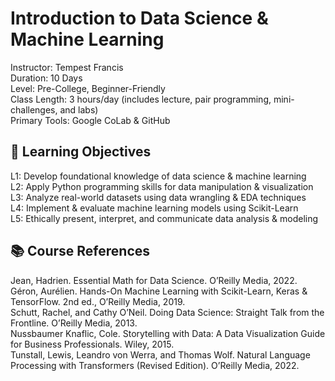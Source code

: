 # Introduction to Data Science & Machine Learning

Instructor: Tempest Francis  
Duration: 10 Days  
Level: Pre-College, Beginner-Friendly  
Class Length: 3 hours/day (includes lecture, pair programming, mini-challenges, and labs)  
Primary Tools: Google CoLab & GitHub  

## 🧠 Learning Objectives
L1: Develop foundational knowledge of data science & machine learning  
L2: Apply Python programming skills for data manipulation & visualization  
L3: Analyze real-world datasets using data wrangling & EDA techniques  
L4: Implement & evaluate machine learning models using Scikit-Learn  
L5: Ethically present, interpret, and communicate data analysis & modeling  

## 📚 Course References
Jean, Hadrien. Essential Math for Data Science. O’Reilly Media, 2022.  
Géron, Aurélien. Hands-On Machine Learning with Scikit-Learn, Keras & TensorFlow. 2nd ed., O’Reilly Media, 2019.  
Schutt, Rachel, and Cathy O’Neil. Doing Data Science: Straight Talk from the Frontline. O’Reilly Media, 2013.  
Nussbaumer Knaflic, Cole. Storytelling with Data: A Data Visualization Guide for Business Professionals. Wiley, 2015.  
Tunstall, Lewis, Leandro von Werra, and Thomas Wolf. Natural Language Processing with Transformers (Revised Edition). O’Reilly Media, 2022.  
